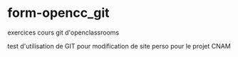 # form-opencc_git
exercices cours git d'openclassrooms

test d'utilisation de GIT pour modification de site perso pour le projet CNAM

